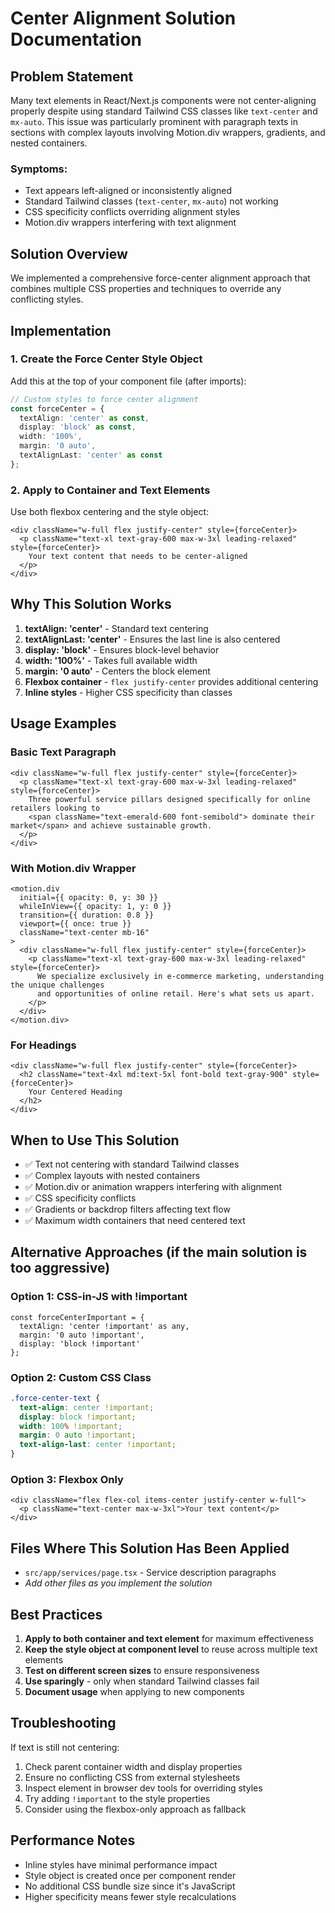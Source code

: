 # Center Alignment Solution Documentation

## Problem Statement

Many text elements in React/Next.js components were not center-aligning properly despite using standard Tailwind CSS classes like `text-center` and `mx-auto`. This issue was particularly prominent with paragraph texts in sections with complex layouts involving Motion.div wrappers, gradients, and nested containers.

### Symptoms:
- Text appears left-aligned or inconsistently aligned
- Standard Tailwind classes (`text-center`, `mx-auto`) not working
- CSS specificity conflicts overriding alignment styles
- Motion.div wrappers interfering with text alignment

## Solution Overview

We implemented a comprehensive force-center alignment approach that combines multiple CSS properties and techniques to override any conflicting styles.

## Implementation

### 1. Create the Force Center Style Object

Add this at the top of your component file (after imports):

```typescript
// Custom styles to force center alignment
const forceCenter = {
  textAlign: 'center' as const,
  display: 'block' as const,
  width: '100%',
  margin: '0 auto',
  textAlignLast: 'center' as const
};
```

### 2. Apply to Container and Text Elements

Use both flexbox centering and the style object:

```tsx
<div className="w-full flex justify-center" style={forceCenter}>
  <p className="text-xl text-gray-600 max-w-3xl leading-relaxed" style={forceCenter}>
    Your text content that needs to be center-aligned
  </p>
</div>
```

## Why This Solution Works

1. **textAlign: 'center'** - Standard text centering
2. **textAlignLast: 'center'** - Ensures the last line is also centered
3. **display: 'block'** - Ensures block-level behavior
4. **width: '100%'** - Takes full available width
5. **margin: '0 auto'** - Centers the block element
6. **Flexbox container** - `flex justify-center` provides additional centering
7. **Inline styles** - Higher CSS specificity than classes

## Usage Examples

### Basic Text Paragraph
```tsx
<div className="w-full flex justify-center" style={forceCenter}>
  <p className="text-xl text-gray-600 max-w-3xl leading-relaxed" style={forceCenter}>
    Three powerful service pillars designed specifically for online retailers looking to 
    <span className="text-emerald-600 font-semibold"> dominate their market</span> and achieve sustainable growth.
  </p>
</div>
```

### With Motion.div Wrapper
```tsx
<motion.div
  initial={{ opacity: 0, y: 30 }}
  whileInView={{ opacity: 1, y: 0 }}
  transition={{ duration: 0.8 }}
  viewport={{ once: true }}
  className="text-center mb-16"
>
  <div className="w-full flex justify-center" style={forceCenter}>
    <p className="text-xl text-gray-600 max-w-3xl leading-relaxed" style={forceCenter}>
      We specialize exclusively in e-commerce marketing, understanding the unique challenges 
      and opportunities of online retail. Here's what sets us apart.
    </p>
  </div>
</motion.div>
```

### For Headings
```tsx
<div className="w-full flex justify-center" style={forceCenter}>
  <h2 className="text-4xl md:text-5xl font-bold text-gray-900" style={forceCenter}>
    Your Centered Heading
  </h2>
</div>
```

## When to Use This Solution

- ✅ Text not centering with standard Tailwind classes
- ✅ Complex layouts with nested containers
- ✅ Motion.div or animation wrappers interfering with alignment
- ✅ CSS specificity conflicts
- ✅ Gradients or backdrop filters affecting text flow
- ✅ Maximum width containers that need centered text

## Alternative Approaches (if the main solution is too aggressive)

### Option 1: CSS-in-JS with !important
```tsx
const forceCenterImportant = {
  textAlign: 'center !important' as any,
  margin: '0 auto !important',
  display: 'block !important'
};
```

### Option 2: Custom CSS Class
```css
.force-center-text {
  text-align: center !important;
  display: block !important;
  width: 100% !important;
  margin: 0 auto !important;
  text-align-last: center !important;
}
```

### Option 3: Flexbox Only
```tsx
<div className="flex flex-col items-center justify-center w-full">
  <p className="text-center max-w-3xl">Your text content</p>
</div>
```

## Files Where This Solution Has Been Applied

- `src/app/services/page.tsx` - Service description paragraphs
- *Add other files as you implement the solution*

## Best Practices

1. **Apply to both container and text element** for maximum effectiveness
2. **Keep the style object at component level** to reuse across multiple text elements
3. **Test on different screen sizes** to ensure responsiveness
4. **Use sparingly** - only when standard Tailwind classes fail
5. **Document usage** when applying to new components

## Troubleshooting

If text is still not centering:

1. Check parent container width and display properties
2. Ensure no conflicting CSS from external stylesheets
3. Inspect element in browser dev tools for overriding styles
4. Try adding `!important` to the style properties
5. Consider using the flexbox-only approach as fallback

## Performance Notes

- Inline styles have minimal performance impact
- Style object is created once per component render
- No additional CSS bundle size since it's JavaScript
- Higher specificity means fewer style recalculations 